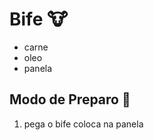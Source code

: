 # Bife :cow:

- carne
- oleo
- panela



## Modo de Preparo :hatched_chick:



1. pega o bife coloca na panela



